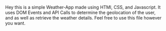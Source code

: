 Hey this is a simple Weather-App made using HTMl, CSS, and Javascript.
It uses DOM Events and API Calls to determine the geolocation of the user, and as well as retrieve the weather details.
Feel free to use this file however you want.
